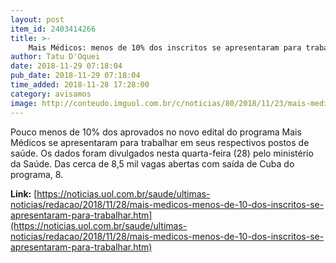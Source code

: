 ```yaml
---
layout: post
item_id: 2403414266
title: >-
    Mais Médicos: menos de 10% dos inscritos se apresentaram para trabalhar
author: Tatu D'Oquei
date: 2018-11-29 07:18:04
pub_date: 2018-11-29 07:18:04
time_added: 2018-11-28 17:28:00
category: avisamos
image: http://conteudo.imguol.com.br/c/noticias/80/2018/11/23/mais-medicos---medicos-cubanos-no-primeiro-dia-de-curso-para-trabalharem-no-brasil-em-2013-1543011409502_v2_956x500.jpg
---
```


Pouco menos de 10% dos aprovados no novo edital do programa Mais Médicos se apresentaram para trabalhar em seus respectivos postos de saúde. Os dados foram divulgados nesta quarta-feira (28) pelo ministério da Saúde. Das cerca de 8,5 mil vagas abertas com saída de Cuba do programa, 8.

**Link:** [https://noticias.uol.com.br/saude/ultimas-noticias/redacao/2018/11/28/mais-medicos-menos-de-10-dos-inscritos-se-apresentaram-para-trabalhar.htm](https://noticias.uol.com.br/saude/ultimas-noticias/redacao/2018/11/28/mais-medicos-menos-de-10-dos-inscritos-se-apresentaram-para-trabalhar.htm)

